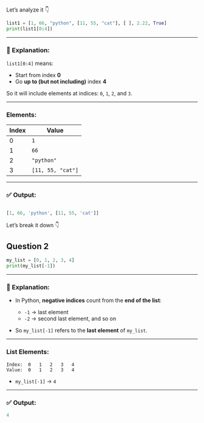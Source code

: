 Let’s analyze it 👇

```python
list1 = [1, 66, "python", [11, 55, "cat"], [ ], 2.22, True]
print(list1[0:4])
```

---

### 🧩 Explanation:

`list1[0:4]` means:

* Start from index **0**
* Go **up to (but not including)** index **4**

So it will include elements at indices:
`0`, `1`, `2`, and `3`.

---

### Elements:

| Index | Value             |
| ----- | ----------------- |
| 0     | `1`               |
| 1     | `66`              |
| 2     | `"python"`        |
| 3     | `[11, 55, "cat"]` |

---

### ✅ Output:

```python

[1, 66, 'python', [11, 55, 'cat']]
```

Let’s break it down 👇

## Question 2

```python
my_list = [0, 1, 2, 3, 4]
print(my_list[-1])
```

---

### 🧩 Explanation:

* In Python, **negative indices** count from the **end of the list**:

  * `-1` → last element
  * `-2` → second last element, and so on

* So `my_list[-1]` refers to the **last element** of `my_list`.

---

### List Elements:

```
Index:  0   1   2   3   4
Value:  0   1   2   3   4
```

* `my_list[-1]` → `4`

---

### ✅ Output:

```python
4
```

